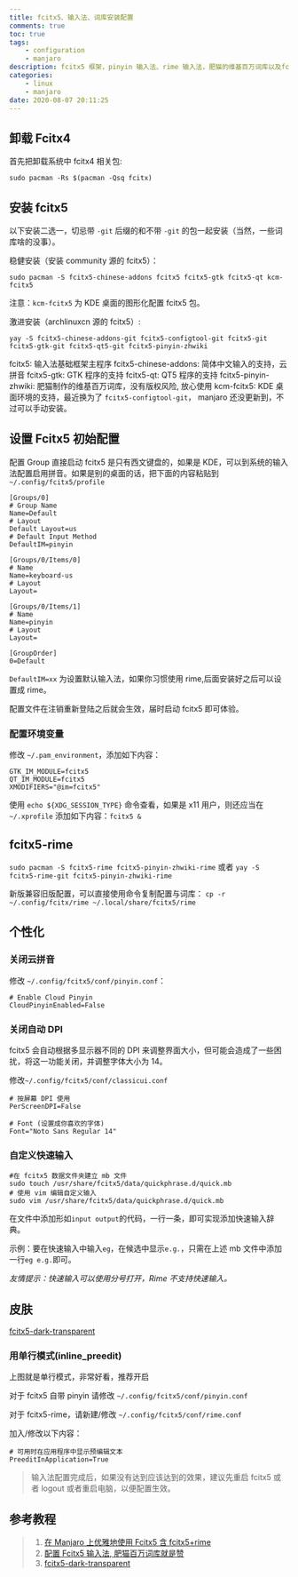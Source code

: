 ```yaml
---
title: fcitx5、输入法、词库安装配置
comments: true
toc: true
tags:
    - configuration
    - manjaro
description: fcitx5 框架，pinyin 输入法、rime 输入法，肥猫的维基百万词库以及fcitx5-rime 配置
categories:
    - linux
    - manjaro
date: 2020-08-07 20:11:25
---
```


## 卸载 Fcitx4

首先把卸载系统中 fcitx4 相关包:

`sudo pacman -Rs $(pacman -Qsq fcitx)`

## 安装 fcitx5

以下安装二选一，切忌带 `-git` 后缀的和不带 `-git` 的包一起安装（当然，一些词库啥的没事）。

稳健安装（安装 community 源的 fcitx5）：

`sudo pacman -S fcitx5-chinese-addons fcitx5 fcitx5-gtk fcitx5-qt kcm-fcitx5`

注意：`kcm-fcitx5` 为 KDE 桌面的图形化配置 fcitx5 包。

激进安装（archlinuxcn 源的 fcitx5）:

`yay -S fcitx5-chinese-addons-git fcitx5-configtool-git fcitx5-git fcitx5-gtk-git fcitx5-qt5-git fcitx5-pinyin-zhwiki`

fcitx5: 输入法基础框架主程序
fcitx5-chinese-addons: 简体中文输入的支持，云拼音
fcitx5-gtk: GTK 程序的支持
fcitx5-qt: QT5 程序的支持
fcitx5-pinyin-zhwiki: 肥猫制作的维基百万词库，没有版权风险, 放心使用
kcm-fcitx5: KDE 桌面环境的支持，最近换为了 `fcitx5-configtool-git`， manjaro 还没更新到，不过可以手动安装。

## 设置 Fcitx5 初始配置

配置 Group
直接启动 fcitx5 是只有西文键盘的，如果是 KDE，可以到系统的输入法配置启用拼音。如果是别的桌面的话，把下面的内容粘贴到 `~/.config/fcitx5/profile`

```
[Groups/0]
# Group Name
Name=Default
# Layout
Default Layout=us
# Default Input Method
DefaultIM=pinyin

[Groups/0/Items/0]
# Name
Name=keyboard-us
# Layout
Layout=

[Groups/0/Items/1]
# Name
Name=pinyin
# Layout
Layout=

[GroupOrder]
0=Default
```

`DefaultIM=xx` 为设置默认输入法，如果你习惯使用 rime,后面安装好之后可以设置成 rime。

配置文件在注销重新登陆之后就会生效，届时启动 fcitx5 即可体验。

### 配置环境变量

修改 `~/.pam_environment`，添加如下内容：

```
GTK_IM_MODULE=fcitx5
QT_IM_MODULE=fcitx5
XMODIFIERS="@im=fcitx5"
```

使用 `echo ${XDG_SESSION_TYPE}` 命令查看，如果是 x11 用户，则还应当在`~/.xprofile` 添加如下内容：`fcitx5 &`

## fcitx5-rime

`sudo pacman -S fcitx5-rime fcitx5-pinyin-zhwiki-rime` 或者
`yay -S fcitx5-rime-git fcitx5-pinyin-zhwiki-rime`

新版兼容旧版配置，可以直接使用命令复制配置与词库：
`cp -r ~/.config/fcitx/rime ~/.local/share/fcitx5/rime`

## 个性化

### 关闭云拼音

修改 `~/.config/fcitx5/conf/pinyin.conf`：

```
# Enable Cloud Pinyin
CloudPinyinEnabled=False
```

### 关闭自动 DPI

fcitx5 会自动根据多显示器不同的 DPI 来调整界面大小，但可能会造成了一些困扰，将这一功能关闭，并调整字体大小为 14。

修改`~/.config/fcitx5/conf/classicui.conf`

```
# 按屏幕 DPI 使用
PerScreenDPI=False

# Font (设置成你喜欢的字体)
Font="Noto Sans Regular 14"
```

### 自定义快速输入

```
#在 fcitx5 数据文件夹建立 mb 文件
sudo touch /usr/share/fcitx5/data/quickphrase.d/quick.mb
# 使用 vim 编辑自定义输入
sudo vim /usr/share/fcitx5/data/quickphrase.d/quick.mb

```

在文件中添加形如`input output`的代码，一行一条，即可实现添加快速输入辞典。

示例：要在快速输入中输入`eg`，在候选中显示`e.g.`，只需在上述 mb 文件中添加一行`eg e.g.`即可。

_友情提示：快速输入可以使用分号打开，Rime 不支持快速输入。_

## 皮肤

[fcitx5-dark-transparent](https://github.com/hosxy/fcitx5-dark-transparent)

### 用单行模式(inline_preedit)

上图就是单行模式，非常好看，推荐开启

对于 fcitx5 自带 pinyin 请修改 `~/.config/fcitx5/conf/pinyin.conf`

对于 fcitx5-rime，请新建/修改 `~/.config/fcitx5/conf/rime.conf`

加入/修改以下内容：

```
# 可用时在应用程序中显示预编辑文本
PreeditInApplication=True
```

> 输入法配置完成后，如果没有达到应该达到的效果，建议先重启 fcitx5 或者 logout 或者重启电脑，以便配置生效。

## 参考教程

> 1. [在 Manjaro 上优雅地使用 Fcitx5 含 fcitx5+rime](https://www.wannaexpresso.com/2020/03/26/fcitx5/)
> 2. [配置 Fcitx5 输入法, 肥猫百万词库就是赞](https://manateelazycat.github.io/linux/2020/06/19/fcitx5-is-awesome.html)
> 3. [fcitx5-dark-transparent](https://github.com/hosxy/fcitx5-dark-transparent)
